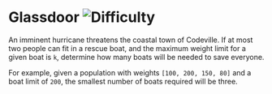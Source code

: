 # Glassdoor ![Difficulty](https://img.shields.io/badge/-MEDIUM-yellow)
	
An imminent hurricane threatens the coastal town of Codeville. If at most two people can fit in a rescue boat, and the maximum weight limit for a given boat is `k`, determine how many boats will be needed to save everyone.
	
For example, given a population with weights `[100, 200, 150, 80]` and a boat limit of `200`, the smallest number of boats required will be three. 
	

